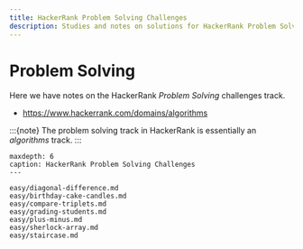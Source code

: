 ```yaml
---
title: HackerRank Problem Solving Challenges
description: Studies and notes on solutions for HackerRank Problem Solving challenges.
---
```


# Problem Solving

Here we have notes on the HackerRank _Problem Solving_ challenges track.

- <https://www.hackerrank.com/domains/algorithms>

:::{note}
The problem solving track in HackerRank is essentially an _algorithms_ track.
:::

```{toctree}
maxdepth: 6
caption: HackerRank Problem Solving Challenges
---

easy/diagonal-difference.md
easy/birthday-cake-candles.md
easy/compare-triplets.md
easy/grading-students.md
easy/plus-minus.md
easy/sherlock-array.md
easy/staircase.md
```
